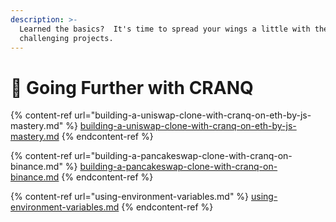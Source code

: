 ```yaml
---
description: >-
  Learned the basics?  It's time to spread your wings a little with these more
  challenging projects.
---
```


# 💪 Going Further with CRANQ

{% content-ref url="building-a-uniswap-clone-with-cranq-on-eth-by-js-mastery.md" %}
[building-a-uniswap-clone-with-cranq-on-eth-by-js-mastery.md](building-a-uniswap-clone-with-cranq-on-eth-by-js-mastery.md)
{% endcontent-ref %}

{% content-ref url="building-a-pancakeswap-clone-with-cranq-on-binance.md" %}
[building-a-pancakeswap-clone-with-cranq-on-binance.md](building-a-pancakeswap-clone-with-cranq-on-binance.md)
{% endcontent-ref %}

{% content-ref url="using-environment-variables.md" %}
[using-environment-variables.md](using-environment-variables.md)
{% endcontent-ref %}
